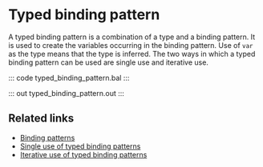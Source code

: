 # Typed binding pattern

A typed binding pattern is a combination of a type and a binding pattern. It is used to create the variables occurring in the binding pattern. Use of `var` as the type means that the type is inferred. The two ways in which a typed binding pattern can be used are single use and iterative use.

::: code typed_binding_pattern.bal :::

::: out typed_binding_pattern.out :::

## Related links
- [Binding patterns](/learn/by-example/binding-patterns/)
- [Single use of typed binding patterns](/learn/by-example/single-use-of-typed-binding/)
- [Iterative use of typed binding patterns](/learn/by-example/iterative-use-of-typed-binding/)